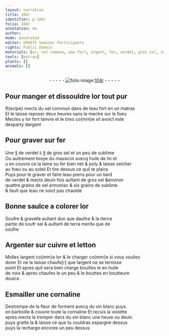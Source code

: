 ```yaml
---
layout: narrative
title: 104r
identifier: p-104r
folio: 104r
annotation: no
author:
mode: annotated
editor: GR8975 Seminar Participants
rights: Public Domain
materials: [or, sel commun, eau fort, argent, fer, verdet, gros sel, sublime, massicot, huile de lin, sel armoniac, eau, Soufre, gravelle, sel, terra merita, soufre, Argenter, cuivre, letton, huile de noix, boutteure, Esmailler, cornaline, fleur de forment, vin blanc, violette]
tools: [matras]
plants: []
animals: []
---
```


<div class="folio" align="center">- - - - - <a href="http://gallica.bnf.fr/ark:/12148/btv1b10500001g/f213.image" target="_blank"><img src="https://cu-mkp.github.io/2017-workshop-edition/assets/photo-icon.png" alt="folio image: " style="display:inline-block; margin-bottom:-3px;"/>104r</a> - - - - - </div>  
  

## Pour manger et dissouldre l<span class="m">or</span> tout pur

 
R{ecipe} mects du <span class="m">sel commun</span> dans de l<span class="m">eau fort</span> en un <span class="tl">matras</span><br/> Et le laisse reposer deux heures sans le mectre sur le foeu<br/> Mectes y l<span class="m">or</span> fort tanvre et le tires co{mm}e sil avoict este<br/> desparty d<span class="m">argent</span>
 
 
  

## Pour graver sur <span class="m">fer</span>

 
Une ℥ de <span class="m">verdet</span> ii ℥ de <span class="m">gros sel</span> et un peu de <span class="m">sublime</span><br/> Ou aultrement broye du <span class="m">massicot</span> avecq <span class="m">huile de lin</span> et<br/> u en couvre ce la lame ou <span class="m">fer</span> bien net & poly & laisse seicher<br/> au foeu ou au soleil Et tire dessus ce quil te plaira<br/> Puys pour le graver et faire leau prens pour un liard<br/> de <span class="m">verdet</span> & mects deulx fois aultant de <span class="m">gros sel</span> &environ<br/> quattre grains de <span class="m">sel armoniac</span> & six grains de <span class="m">sublime</span><br/> & fault que l<span class="m">eau</span> ne soict pas chaulde
 
 
  

## Bonne saulce a colorer l<span class="m">or</span>

 
<span class="m">Soufre</span> & <span class="m">gravelle</span> aultant dun que daultre & la tierce<br/> partie de soufr <span class="m">sel</span> & aultant de <span class="m">terra merita</span> que de <br/> <span class="m">soufre</span>
 
 
  

## <span class="m">Argenter</span> sur <span class="m">cuivre</span> et <span class="m">letton</span>

 
Molles l<span class="m">argent</span> co{mm}e l<span class="m">or</span> & le charger co{mm}e si vous voulies<br/> dorer Et ne le laisse chaufe[r] que l<span class="m">argent</span> ne se ternisse<br/> point Et apres quil sera bien charge bouilles le en <span class="m">huile<br/> de noix</span> & apres chaufes le un peu & le bouttes en <span class="m">boutteure</span><br/> doulce
 
 
  

## <span class="m">Esmailler</span> une <span class="m">cornaline</span>

 
Destrempe de la <span class="m">fleur de forment</span> avecq du <span class="m">vin blanc</span> puys<br/> en barboille & couvre toute la <span class="m">cornaline</span> Et recuis la <span class="m">violette</span><br/> apres mects la tremper dans du <span class="m">vin blanc</span> une heure ou deulx<br/> puys gratte la & laisse ce que tu vouldras espargne dessus<br/> puys la recharge encores un peu dessus
 
